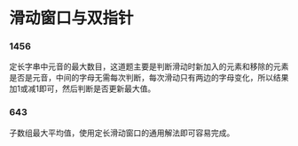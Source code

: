 # 滑动窗口与双指针
### 1456
定长字串中元音的最大数目，这道题主要是判断滑动时新加入的元素和移除的元素是否是元音，中间的字母无需每次判断，每次滑动只有两边的字母变化，所以结果加$1$或减$1$即可，然后判断是否更新最大值。


### 643
子数组最大平均值，使用定长滑动窗口的通用解法即可容易完成。